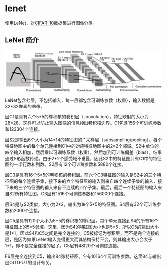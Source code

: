 # lenet
使用LeNet，对[CIFAR-10](https://www.cs.toronto.edu/~kriz/cifar.html)数据集进行图像分类。

## LeNet 简介

![LeNet](lenet.jpeg)

LeNet包含七层，不包括输入，每一层都包含可训练参数（权重），输入数据是32\*32像素的图像。

层C1是具有六个5\*5的卷积核的卷积层（convolution），特征映射的大小为28\*28，这样可以防止输入图像的信息掉出卷积核边界。C1包含156个可训练参数和122304个连接。

层S2是输出6个大小为14\*14的特征图的子采样层（subsampling/pooling）。每个特征地图中的每个单元连接到C1中的对应特征地图中的2\*2个邻域。S2中单位的四个输入相加，然后乘以可训练系数（权重），然后加到可训练偏差（bias）。结果通过S形函数传递。由于2\*2个感受域不重叠，因此S2中的特征图只有C1中的特征图的一半行数和列数。S2层有12个可训练参数和5880个连接。

层C3是具有16个5\*5的卷积核的卷积层。前六个C3特征图的输入是S2中的三个特征图的每个连续子集，接下来的六个特征图的输入则来自四个连续子集的输入，接下来的三个特征图的输入来自不连续的四个子集。最后，最后一个特征图的输入来自S2所有特征图。C3层有1516个可训练参数和156000个连接。

层S4是与S2类似，大小为2\*2，输出为16个5\*5的特征图。S4层有32个可训练参数和2000个连接。

层C5是具有120个大小为5\*5的卷积核的卷积层。每个单元连接到S4的所有16个特征图上的5\*5邻域。这里，因为S4的特征图大小也是5\*5，所以C5的输出大小是1\*1。因此S4和C5之间是完全连接的。C5被标记为卷积层，而不是完全连接的层，是因为如果LeNet输入变得更大而其结构保持不变，则其输出大小会大于1\*1，即不是完全连接的层了。C5层有48120个可训练连接。

F6层完全连接到C5，输出84张特征图。它有10164个可训练参数。这里84与输出层OUTPUT的设计有关。
